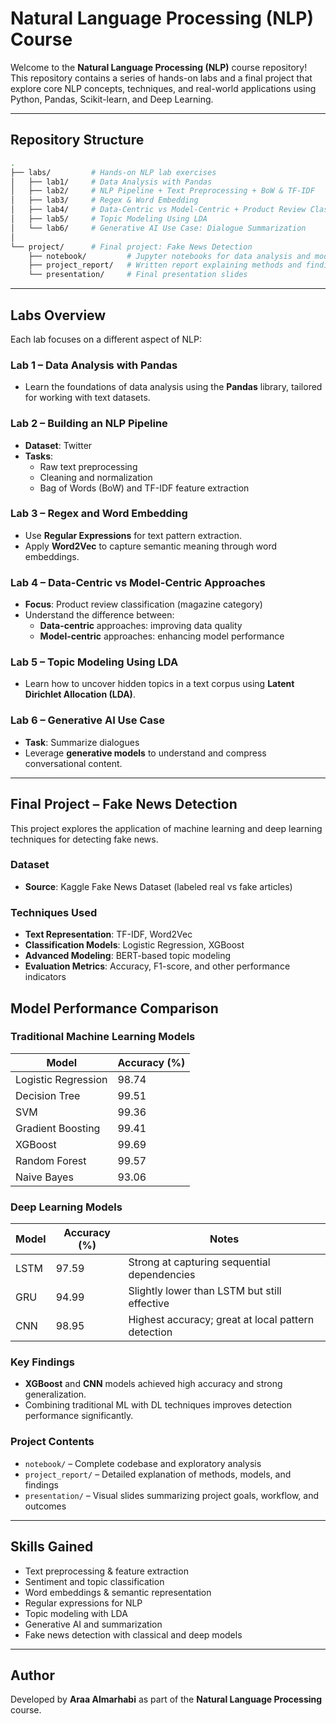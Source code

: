 # Natural Language Processing (NLP) Course

Welcome to the **Natural Language Processing (NLP)** course repository! This repository contains a series of hands-on labs and a final project that explore core NLP concepts, techniques, and real-world applications using Python, Pandas, Scikit-learn, and Deep Learning.

---

## Repository Structure

```bash
.
├── labs/         # Hands-on NLP lab exercises
│   ├── lab1/     # Data Analysis with Pandas
│   ├── lab2/     # NLP Pipeline + Text Preprocessing + BoW & TF-IDF
│   ├── lab3/     # Regex & Word Embedding
│   ├── lab4/     # Data-Centric vs Model-Centric + Product Review Classifier
│   ├── lab5/     # Topic Modeling Using LDA
│   └── lab6/     # Generative AI Use Case: Dialogue Summarization
│
└── project/      # Final project: Fake News Detection
    ├── notebook/         # Jupyter notebooks for data analysis and modeling
    ├── project_report/   # Written report explaining methods and findings
    └── presentation/     # Final presentation slides

```

---

## Labs Overview

Each lab focuses on a different aspect of NLP:

### Lab 1 – Data Analysis with Pandas
- Learn the foundations of data analysis using the **Pandas** library, tailored for working with text datasets.

### Lab 2 – Building an NLP Pipeline
- **Dataset**: Twitter  
- **Tasks**:
  - Raw text preprocessing
  - Cleaning and normalization
  - Bag of Words (BoW) and TF-IDF feature extraction

### Lab 3 – Regex and Word Embedding
- Use **Regular Expressions** for text pattern extraction.
- Apply **Word2Vec** to capture semantic meaning through word embeddings.

### Lab 4 – Data-Centric vs Model-Centric Approaches
- **Focus**: Product review classification (magazine category)
- Understand the difference between:
  - **Data-centric** approaches: improving data quality
  - **Model-centric** approaches: enhancing model performance

### Lab 5 – Topic Modeling Using LDA
- Learn how to uncover hidden topics in a text corpus using **Latent Dirichlet Allocation (LDA)**.

### Lab 6 – Generative AI Use Case
- **Task**: Summarize dialogues
- Leverage **generative models** to understand and compress conversational content.

---

## Final Project – Fake News Detection

This project explores the application of machine learning and deep learning techniques for detecting fake news.

### Dataset
- **Source**: Kaggle Fake News Dataset (labeled real vs fake articles)

### Techniques Used
- **Text Representation**: TF-IDF, Word2Vec  
- **Classification Models**: Logistic Regression, XGBoost  
- **Advanced Modeling**: BERT-based topic modeling  
- **Evaluation Metrics**: Accuracy, F1-score, and other performance indicators

## Model Performance Comparison

### Traditional Machine Learning Models

| Model               | Accuracy (%) |
|---------------------|--------------|
| Logistic Regression | 98.74        |
| Decision Tree       | 99.51        |
| SVM                 | 99.36        |
| Gradient Boosting   | 99.41        |
| XGBoost             | 99.69        |
| Random Forest       | 99.57        |
| Naive Bayes         | 93.06        |

### Deep Learning Models

| Model | Accuracy (%) | Notes |
|-------|--------------|-------|
| LSTM  | 97.59        | Strong at capturing sequential dependencies |
| GRU   | 94.99        | Slightly lower than LSTM but still effective |
| CNN   | 98.95        | Highest accuracy; great at local pattern detection |


### Key Findings
- **XGBoost** and **CNN** models achieved high accuracy and strong generalization.
- Combining traditional ML with DL techniques improves detection performance significantly.


### Project Contents

- `notebook/` – Complete codebase and exploratory analysis  
- `project_report/` – Detailed explanation of methods, models, and findings  
- `presentation/` – Visual slides summarizing project goals, workflow, and outcomes

---
## Skills Gained
- Text preprocessing & feature extraction
- Sentiment and topic classification
- Word embeddings & semantic representation
- Regular expressions for NLP
- Topic modeling with LDA
- Generative AI and summarization
- Fake news detection with classical and deep models

--- 
## Author
Developed by **Araa Almarhabi** as part of the **Natural Language Processing** course.







